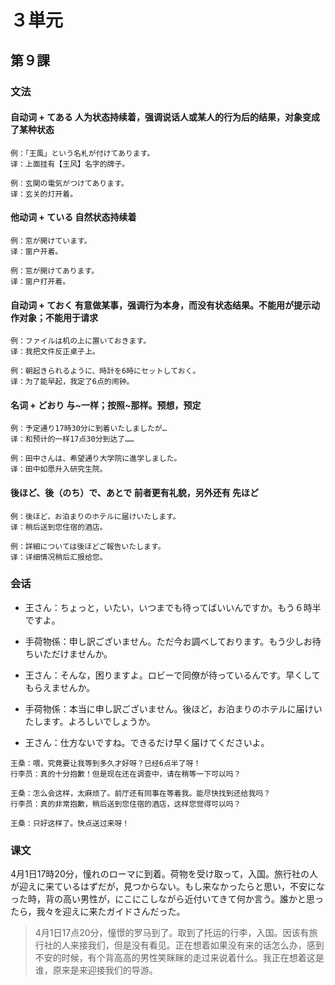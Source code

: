 # ３単元

## 第９課

### 文法

#### 自动词 + てある 人为状态持续着，强调说话人或某人的行为后的结果，对象变成了某种状态

```
例：「王風」という名札が付けてあります。
译：上面挂有【王风】名字的牌子。

例：玄関の電気がつけてあります。
译：玄关的灯开着。
```

#### 他动词 + ている 自然状态持续着

```
例：窓が開けています。
译：窗户开着。

例：窓が開けてあります。
译：窗户打开着。
```

#### 自动词 + ておく 有意做某事，强调行为本身，而没有状态结果。不能用が提示动作对象；不能用于请求

```
例：ファイルは机の上に置いておきます。
译：我把文件反正桌子上。

例：朝起きられるように、時計を6時にセットしておく。
译：为了能早起，我定了6点的闹钟。
```

#### 名词 + どおり 与~一样；按照~那样。预想，预定

```
例：予定通り17時30分に到着いたしましたが…
译：和预计的一样17点30分到达了……

例：田中さんは、希望通り大学院に進学しました。
译：田中如愿升入研究生院。
```

#### 後ほど、後（のち）で、あとで 前者更有礼貌，另外还有 先ほど

```
例：後ほど，お泊まりのホテルに届けいたします。
译：稍后送到您住宿的酒店。

例：詳細については後ほどご報告いたします。
译：详细情况稍后汇报给您。
```

### 会话

- 王さん：ちょっと，いたい，いつまでも待ってばいいんですか。もう６時半ですよ。

- 手荷物係：申し訳ございません。ただ今お調べしております。もう少しお待ちいただけませんか。

- 王さん：そんな，困りますよ。ロビーで同僚が待っているんです。早くしてもらえませんか。

- 手荷物係：本当に申し訳ございません。後ほど，お泊まりのホテルに届けいたします。よろしいでしょうか。

- 王さん：仕方ないですね。できるだけ早く届けてくださいよ。

```
王桑：喂，究竟要让我等到多久才好呀？已经6点半了呀！
行李员：真的十分抱歉！但是现在还在调查中，请在稍等一下可以吗？

王桑：怎么会这样，太麻烦了。前厅还有同事在等着我。能尽快找到还给我吗？
行李员：真的非常抱歉，稍后送到您住宿的酒店，这样您觉得可以吗？

王桑：只好这样了。快点送过来呀！
```

### 课文

4月1日17時20分，憧れのローマに到着。荷物を受け取って，入国。旅行社の人が迎えに来ているはずだが，見つからない。もし来なかったらと思い，不安になった時，背の高い男性が，にこにこしながら近付いてきて何か言う。誰かと思ったら，我々を迎えに来たガイドさんだった。

> 4月1日17点20分，憧憬的罗马到了。取到了托运的行李，入国。因该有旅行社的人来接我们，但是没有看见。正在想着如果没有来的话怎么办，感到不安的时候，有个背高高的男性笑眯眯的走过来说着什么。我正在想着这是谁，原来是来迎接我们的导游。